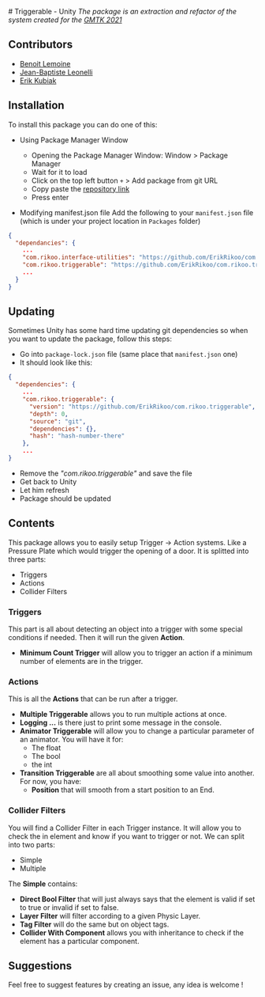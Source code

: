 ﻿﻿# Triggerable - Unity
_The package is an extraction and refactor of the system created for the [GMTK 2021](https://rikoo.itch.io/late-gmtk-2021)_

## Contributors
- [Benoit Lemoine](https://github.com/benoitLemoine)
- [Jean-Baptiste Leonelli](https://github.com/jb106)
- [Erik Kubiak](https://github.com/ErikRikoo)

## Installation
To install this package you can do one of this:
- Using Package Manager Window
    - Opening the Package Manager Window: Window > Package Manager
    - Wait for it to load
    - Click on the top left button `+` > Add package from git URL
    - Copy paste the [repository link](https://github.com/ErikRikoo/com.rikoo.triggerable)
    - Press enter

- Modifying manifest.json file
Add the following to your `manifest.json` file (which is under your project location in `Packages` folder)
```json
{
  "dependancies": {
    ...
    "com.rikoo.interface-utilities": "https://github.com/ErikRikoo/com.rikoo.interface-utilities.git",
    "com.rikoo.triggerable": "https://github.com/ErikRikoo/com.rikoo.triggerable",
    ...
  }
}
```

## Updating
Sometimes Unity has some hard time updating git dependencies so when you want to update the package, 
follow this steps:
- Go into `package-lock.json` file (same place that `manifest.json` one)
- It should look like this:
```json
{
  "dependencies": {
    ...
    "com.rikoo.triggerable": {
      "version": "https://github.com/ErikRikoo/com.rikoo.triggerable",
      "depth": 0,
      "source": "git",
      "dependencies": {},
      "hash": "hash-number-there"
    },
    ...
}
```
- Remove the _"com.rikoo.triggerable"_ and save the file
- Get back to Unity
- Let him refresh
- Package should be updated

## Contents
This package allows you to easily setup Trigger -> Action systems. 
Like a Pressure Plate which would trigger the opening of a door.
It is splitted into three parts:
- Triggers
- Actions
- Collider Filters

### Triggers
This part is all about detecting an object into a trigger with some special conditions 
if needed. Then it will run the given **Action**.
- **Minimum Count Trigger** will allow you to trigger an action if a minimum number 
of elements are in the trigger.

### Actions
This is all the **Actions** that can be run after a trigger.
- **Multiple Triggerable** allows you to run multiple actions at once.
- **Logging ...** is there just to print some message in the console.
- **Animator Triggerable** will allow you to change a particular parameter of an animator.
You will have it for:
  - The float
  - The bool
  - the int
- **Transition Triggerable** are all about smoothing some value into another. For now, you have:
  - **Position** that will smooth from a start position to an End.

### Collider Filters
You will find a Collider Filter in each Trigger instance. 
It will allow you to check the in element and know if you want to trigger or not.
We can split into two parts:
- Simple
- Multiple

The **Simple** contains:
- **Direct Bool Filter** that will just always says that the element is valid if set to true
or invalid if set to false.
- **Layer Filter** will filter according to a given Physic Layer.
- **Tag Filter** will do the same but on object tags.
- **Collider With Component** allows you with inheritance to check if the element 
has a particular component.


## Suggestions
Feel free to suggest features by creating an issue, any idea is welcome !
